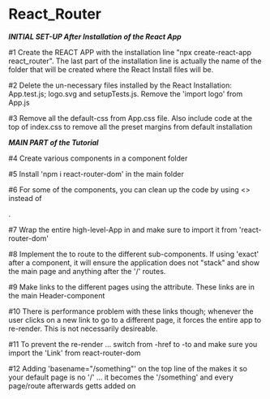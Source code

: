 # React_Router

***INITIAL SET-UP After Installation of the React App***

#1 Create the REACT APP with the installation line "npx create-react-app react_router". The last part of the installation line is actually the name of the folder that will be created where the React Install files will be.

#2 Delete the un-necessary files installed by the React Installation: App.test.js; logo.svg and setupTests.js. Remove the 'import logo' from App.js

#3 Remove all the default-css from App.css file. Also include code at the top of index.css to remove all the preset margins from default installation

***MAIN PART of the Tutorial***

#4 Create various components in a component folder

#5 Install 'npm i react-router-dom' in the main folder

#6 For some of the components, you can clean up the code by using <> instead of <div>.

#7 Wrap the entire high-level-App in <BrowserRouter> and make sure to import it from 'react-router-dom'

#8 Implement the <Route> to route to the different sub-components. If using 'exact' after a component, it will ensure the application does not "stack" and show the main page and anything after the '/' routes.

#9 Make links to the different pages using the <a> attribute. These links are in the main Header-component

#10 There is performance problem with these links though; whenever the user clicks on a new link to go to a different page, it forces the entire app to re-render. This is not necessarily desireable.

#11 To prevent the re-render ... switch from <a>-href to <Link>-to and make sure you import the 'Link' from react-router-dom

#12 Adding 'basename="/something"' on the top line of the <BrowserRouter> makes it so your default page is no '/' ... it becomes the '/something' and every page/route afterwards getts added on